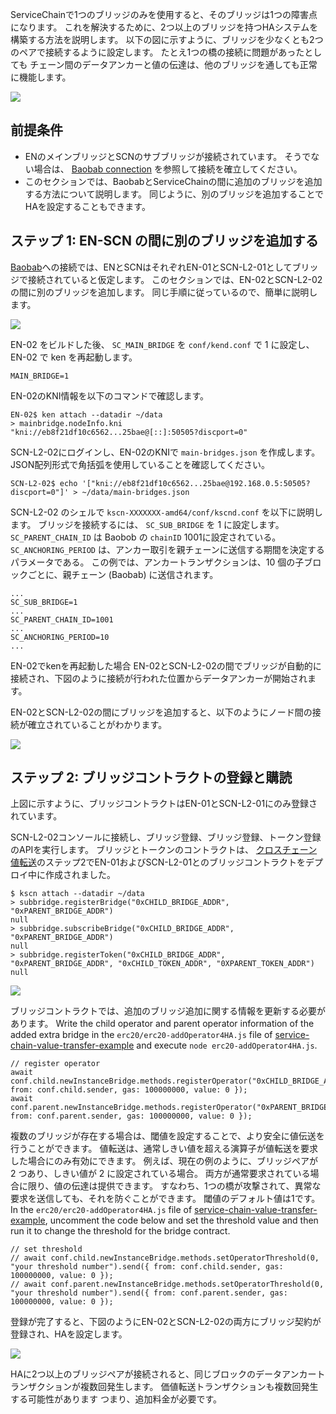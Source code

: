 ServiceChainで1つのブリッジのみを使用すると、そのブリッジは1つの障害点になります。 これを解決するために、2つ以上のブリッジを持つHAシステムを構築する方法を説明します。 以下の図に示すように、ブリッジを少なくとも2つのペアで接続するように設定します。 たとえ1つの橋の接続に問題があったとしても チェーン間のデータアンカーと値の伝達は、他のブリッジを通しても正常に機能します。

![](../images/sc-ha-arch.png)


## 前提条件 <a id="prerequisites"></a>
 - ENのメインブリッジとSCNのサブブリッジが接続されています。 そうでない場合は、 [Baobab connection](en-scn-connection.md) を参照して接続を確立してください。
 - このセクションでは、BaobabとServiceChainの間に追加のブリッジを追加する方法について説明します。 同じように、別のブリッジを追加することでHAを設定することもできます。

## ステップ 1: EN-SCN の間に別のブリッジを追加する <a id="step-1-adding-another-bridge-between-en-scn"></a>

[Baobab](en-scn-connection.md)への接続では、ENとSCNはそれぞれEN-01とSCN-L2-01としてブリッジで接続されていると仮定します。 このセクションでは、EN-02とSCN-L2-02の間に別のブリッジを追加します。 同じ手順に従っているので、簡単に説明します。


![](../images/sc-ha-add-bridge.png)

EN-02 をビルドした後、 `SC_MAIN_BRIDGE` を `conf/kend.conf` で 1 に設定し、EN-02 で ken を再起動します。

```console
MAIN_BRIDGE=1
```

EN-02のKNI情報を以下のコマンドで確認します。


```console
EN-02$ ken attach --datadir ~/data
> mainbridge.nodeInfo.kni
"kni://eb8f21df10c6562...25bae@[::]:50505?discport=0"
```

SCN-L2-02にログインし、EN-02のKNIで `main-bridges.json` を作成します。 JSON配列形式で角括弧を使用していることを確認してください。


```console
SCN-L2-02$ echo '["kni://eb8f21df10c6562...25bae@192.168.0.5:50505?discport=0"]' > ~/data/main-bridges.json
```

SCN-L2-02 のシェルで `kscn-XXXXXXX-amd64/conf/kscnd.conf` を以下に説明します。 ブリッジを接続するには、 `SC_SUB_BRIDGE` を 1 に設定します。 `SC_PARENT_CHAIN_ID` は Baobob の `chainID` 1001に設定されている。 `SC_ANCHORING_PERIOD` は、アンカー取引を親チェーンに送信する期間を決定するパラメータである。 この例では、アンカートランザクションは、10 個の子ブロックごとに、親チェーン (Baobab) に送信されます。
```
...
SC_SUB_BRIDGE=1
...
SC_PARENT_CHAIN_ID=1001
...
SC_ANCHORING_PERIOD=10
...
```


EN-02でkenを再起動した場合 EN-02とSCN-L2-02の間でブリッジが自動的に接続され、下図のように接続が行われた位置からデータアンカーが開始されます。

EN-02とSCN-L2-02の間にブリッジを追加すると、以下のようにノード間の接続が確立されていることがわかります。

![](../images/sc-ha-before-register.png)

## ステップ 2: ブリッジコントラクトの登録と購読 <a id="step-2-registering-and-subscribing-the-bridge-contract"></a>

上図に示すように、ブリッジコントラクトはEN-01とSCN-L2-01にのみ登録されています。

SCN-L2-02コンソールに接続し、ブリッジ登録、ブリッジ登録、トークン登録のAPIを実行します。 ブリッジとトークンのコントラクトは、 [クロスチェーン値転送](value-transfer.md)のステップ2でEN-01およびSCN-L2-01とのブリッジコントラクトをデプロイ中に作成されました。

```
$ kscn attach --datadir ~/data
> subbridge.registerBridge("0xCHILD_BRIDGE_ADDR", "0xPARENT_BRIDGE_ADDR")
null
> subbridge.subscribeBridge("0xCHILD_BRIDGE_ADDR", "0xPARENT_BRIDGE_ADDR")
null
> subbridge.registerToken("0xCHILD_BRIDGE_ADDR", "0xPARENT_BRIDGE_ADDR", "0xCHILD_TOKEN_ADDR", "0XPARENT_TOKEN_ADDR")
null
```

![](../images/sc-ha-before-register2.png)

ブリッジコントラクトでは、追加のブリッジ追加に関する情報を更新する必要があります。 Write the child operator and parent operator information of the added extra bridge in the `erc20/erc20-addOperator4HA.js` file of [service-chain-value-transfer-example](https://github.com/klaytn/servicechain-value-transfer-examples) and execute `node erc20-addOperator4HA.js`.

```
// register operator
await conf.child.newInstanceBridge.methods.registerOperator("0xCHILD_BRIDGE_ADDR").send({ from: conf.child.sender, gas: 100000000, value: 0 });
await conf.parent.newInstanceBridge.methods.registerOperator("0xPARENT_BRIDGE_ADDR").send({ from: conf.parent.sender, gas: 100000000, value: 0 });
```

複数のブリッジが存在する場合は、閾値を設定することで、より安全に値伝送を行うことができます。 値転送は、通常しきい値を超える演算子が値転送を要求した場合にのみ有効にできます。 例えば、現在の例のように、ブリッジペアが 2 つあり、しきい値が 2 に設定されている場合。 両方が通常要求されている場合に限り、値の伝達は提供できます。 すなわち、1つの橋が攻撃されて、異常な要求を送信しても、それを防ぐことができます。 閾値のデフォルト値は1です。 In the `erc20/erc20-addOperator4HA.js` file of [service-chain-value-transfer-example](https://github.com/klaytn/servicechain-value-transfer-examples), uncomment the code below and set the threshold value and then run it to change the threshold for the bridge contract.

```
// set threshold
// await conf.child.newInstanceBridge.methods.setOperatorThreshold(0, "your threshold number").send({ from: conf.child.sender, gas: 100000000, value: 0 });
// await conf.parent.newInstanceBridge.methods.setOperatorThreshold(0, "your threshold number").send({ from: conf.parent.sender, gas: 100000000, value: 0 });
```


登録が完了すると、下図のようにEN-02とSCN-L2-02の両方にブリッジ契約が登録され、HAを設定します。

![](../images/sc-ha-after-register.png)


HAに2つ以上のブリッジペアが接続されると、同じブロックのデータアンカートランザクションが複数回発生します。 価値転送トランザクションも複数回発生する可能性があります つまり、追加料金が必要です。